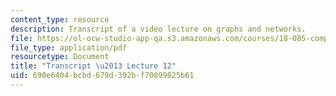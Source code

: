 ```yaml
---
content_type: resource
description: Transcript of a video lecture on graphs and networks.
file: https://ol-ocw-studio-app-qa.s3.amazonaws.com/courses/18-085-computational-science-and-engineering-i-fall-2008/690e6404bcbd679d392bf70899825b61_18-085F08-L12.pdf
file_type: application/pdf
resourcetype: Document
title: "Transcript \u2013 Lecture 12"
uid: 690e6404-bcbd-679d-392b-f70899825b61
---
```

